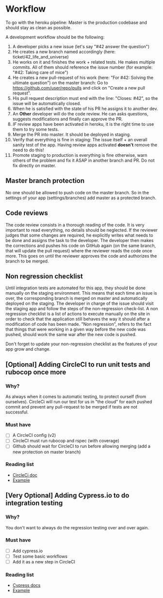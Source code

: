 # Workflow

To go with the heroku pipeline: Master is the production codebase and should stay as clean as possible.

A development workflow should be the following:

1. A developer picks a new issue (let's say "#42 answer the question")
2. He creates a new branch named accordingly (here: ticket/42_life_and_universe)
3. He works on it and finishes the work + related tests. He makes multiple commits. All of them should reference the issue number (for example: "#42: Taking care of mice")
4. He creates a new pull-request of his work (here: "For #42: Solving the ultimate question") on the master branch: Go to https://github.com/user/repo/pulls and click on "Create a new pull request".
5. His pull request description must end with the line: "Closes: #42", so the issue will be automatically closed.
6. When he is satisfied with the state of his PR he assigns it to another dev.
7. An **Other** developer will do the code review. He can asks questions, suggests modifications and finally can approve the PR.
8. _IF_ review apps have been activated in heroku, it is the right time to use them to try some tests.
9. Merge the PR into master. It should be deployed in staging.
10. Verify that everything is fine in staging: The issue itself + an overall sanity test of the app. Having review apps activated **doesn't** remove the need to do this!
11. Promote staging to production is everything is fine otherwise, warn others of the problem and fix it ASAP in another branch and PR. Do not fix directly on master.

## Master branch protection

No one should be allowed to push code on the master branch. So in the settings of your app (settings/branches) add master as a protected branch.

## Code reviews

The code review consists in a thorough reading of the code.
It is very important to read everything, no details should be neglected.
If the reviewer judges that some changes are required, he explicitly writes what needs to be done and assigns the task to the developer.
The developer then makes the corrections and pushes his code on GitHub again (on the same branch, that will update the pull request) where the reviewer reads the code once more.
This goes on until the reviewer approves the code and authorizes the branch to be merged.

## Non regression checklist

Until integration tests are automated for this app, they should be done manually on the staging environment.
This means that each time an issue is over, the corresponding branch is merged on master and automatically deployed on the staging.
The developer in charge of the issue should visit the staging app and follow the steps of the non-regression check-list.
A non regression checklist is a list of actions to execute manually on the site in order to check that the application still behaves the way it should after a modification of code has been made.
"Non regression", refers to the fact that things that were working in a given way before the new code was pushed, should work the same war after the new code is pushed.

Don't forget to update your non-regression checklist as the features of your app grow and change.

## [Optional] Adding CircleCI to run unit tests and rubocop once more

### Why?

As always when it comes to automatic testing, to protect ourself (from ourselves).
CircleCi will run our test for us in "the cloud" for each pushed commit and prevent any pull-request to be merged if tests are not successful.

### Must have

- [ ] A CircleCI config (v2)
- [ ] CircleCI must run rubocop and rspec (with coverage)
- [ ] Github should wait for CircleCI to run before allowing merging (add a new protection on master branch)

### Reading list

- [CircleCi doc](https://circleci.com/docs/2.0/)
- [Example](https://github.com/denispasin/turtle_family/blob/master/.circleci/config.yml)

## [Very Optional] Adding Cypress.io to do integration testing

### Why?

You don't want to always do the regression testing over and over again.

### Must have

- [ ] Add cypress.io
- [ ] Test some basic workflows
- [ ] Add it as a new step in CircleCI

### Reading list

- [Cypress docs](https://docs.cypress.io/guides/overview/why-cypress.html#In-a-nutshell)
- [Example](https://github.com/denispasin/rails_to_webpack/commit/0fc4725252d0b576275ac2505a0187a8ca9e6c6f)
